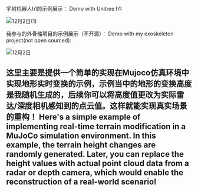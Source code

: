 宇树机器人h1的示例展示：
Demo with Unitree h1:

![12月2日(1)](https://github.com/user-attachments/assets/486c312d-0a4c-4e68-b6e3-ad154563920f)

我参与的外骨骼项目的示例展示（不开源）：
Demo with my exoskeleton project(not open sourced):

![12月2日](https://github.com/user-attachments/assets/10d1c6a7-ce05-482a-8821-a4e7618ccc2b)

## 这里主要是提供一个简单的实现在Mujoco仿真环境中实现地形实时变换的示例，示例当中的地形的变换高度是我随机生成的，后续你可以将高度值更改为实际雷达/深度相机感知到的点云值。这样就能实现真实场景的重构！  Here's a simple example of implementing real-time terrain modification in a MuJoCo simulation environment. In this example, the terrain height changes are randomly generated. Later, you can replace the height values with actual point cloud data from a radar or depth camera, which would enable the reconstruction of a real-world scenario!

